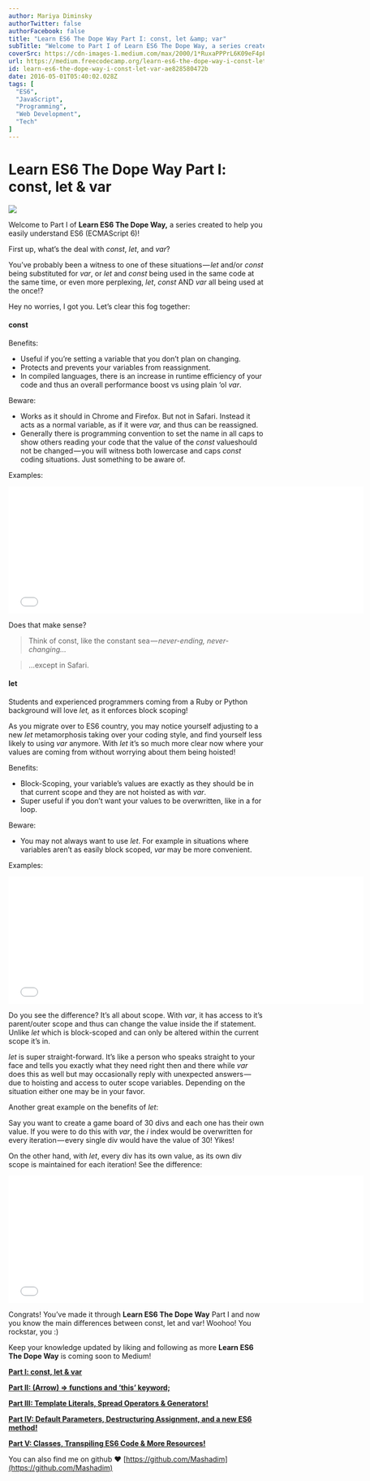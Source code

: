 ```yaml
---
author: Mariya Diminsky
authorTwitter: false
authorFacebook: false
title: "Learn ES6 The Dope Way Part I: const, let &amp; var"
subTitle: "Welcome to Part I of Learn ES6 The Dope Way, a series created to help you easily understand ES6 (ECMAScript 6)!..."
coverSrc: https://cdn-images-1.medium.com/max/2000/1*RuxaPPPrL6K09eF4pFhISw.jpeg
url: https://medium.freecodecamp.org/learn-es6-the-dope-way-i-const-let-var-ae828580472b
id: learn-es6-the-dope-way-i-const-let-var-ae828580472b
date: 2016-05-01T05:40:02.028Z
tags: [
  "ES6",
  "JavaScript",
  "Programming",
  "Web Development",
  "Tech"
]
---
```

# Learn ES6 The Dope Way Part I: const, let & var







![](https://cdn-images-1.medium.com/max/2000/1*RuxaPPPrL6K09eF4pFhISw.jpeg)







Welcome to Part I of **Learn ES6 The Dope Way,** a series created to help you easily understand ES6 (ECMAScript 6)!

First up, what’s the deal with _const_, _let_, and _var_?

You’ve probably been a witness to one of these situations — _let_ and/or _const_ being substituted for _var_, or _let_ and _const_ being used in the same code at the same time, or even more perplexing, _let_, _const_ AND _var_ all being used at the once!?

Hey no worries, I got you. Let’s clear this fog together:

#### const

Benefits:

*   Useful if you’re setting a variable that you don’t plan on changing.
*   Protects and prevents your variables from reassignment.
*   In compiled languages, there is an increase in runtime efficiency of your code and thus an overall performance boost vs using plain ‘ol _var_.

Beware:

*   Works as it should in Chrome and Firefox. But not in Safari. Instead it acts as a normal variable, as if it were _var,_ and thus can be reassigned.
*   Generally there is programming convention to set the name in all caps to show others reading your code that the value of the _const_ valueshould not be changed — you will witness both lowercase and caps _const_ coding situations. Just something to be aware of.

Examples:





<iframe width="700" height="250" src="/media/c4c7fd9ee616f0341cd17b3f8fa2a256?postId=ae828580472b" data-media-id="c4c7fd9ee616f0341cd17b3f8fa2a256" data-thumbnail="https://i.embed.ly/1/image?url=https%3A%2F%2Favatars2.githubusercontent.com%2Fu%2F13845602%3Fv%3D4%26s%3D400&amp;key=a19fcc184b9711e1b4764040d3dc5c07" allowfullscreen="" frameborder="0"></iframe>





Does that make sense?

> Think of const, like the constant sea — _never-ending, never-changing…_

> …except in Safari.

#### let

Students and experienced programmers coming from a Ruby or Python background will love _let,_ as it enforces block scoping!

As you migrate over to ES6 country, you may notice yourself adjusting to a new _let_ metamorphosis taking over your coding style, and find yourself less likely to using _var_ anymore. With _let_ it’s so much more clear now where your values are coming from without worrying about them being hoisted!

Benefits:

*   Block-Scoping, your variable’s values are exactly as they should be in that current scope and they are not hoisted as with _var_.
*   Super useful if you don’t want your values to be overwritten, like in a for loop.

Beware:

*   You may not always want to use _let_. For example in situations where variables aren’t as easily block scoped, _var_ may be more convenient.

Examples:





<iframe width="700" height="250" src="/media/8527b1190c387f8aec8465b5994f4a96?postId=ae828580472b" data-media-id="8527b1190c387f8aec8465b5994f4a96" data-thumbnail="https://i.embed.ly/1/image?url=https%3A%2F%2Favatars2.githubusercontent.com%2Fu%2F13845602%3Fv%3D4%26s%3D400&amp;key=a19fcc184b9711e1b4764040d3dc5c07" allowfullscreen="" frameborder="0"></iframe>





Do you see the difference? It’s all about scope. With _var_, it has access to it’s parent/outer scope and thus can change the value inside the if statement. Unlike _let_ which is block-scoped and can only be altered within the current scope it’s in.

_let_ is super straight-forward. It’s like a person who speaks straight to your face and tells you exactly what they need right then and there while _var_ does this as well but may occasionally reply with unexpected answers — due to hoisting and access to outer scope variables. Depending on the situation either one may be in your favor.

Another great example on the benefits of _let_:

Say you want to create a game board of 30 divs and each one has their own value. If you were to do this with _var_, the _i_ index would be overwritten for every iteration — every single div would have the value of 30! Yikes!

On the other hand, with _let_, every div has its own value, as its own div scope is maintained for each iteration! See the difference:





<iframe width="700" height="250" src="/media/a159c903c9f8e33795c6bd13841983e7?postId=ae828580472b" data-media-id="a159c903c9f8e33795c6bd13841983e7" data-thumbnail="https://i.embed.ly/1/image?url=https%3A%2F%2Favatars2.githubusercontent.com%2Fu%2F13845602%3Fv%3D4%26s%3D400&amp;key=a19fcc184b9711e1b4764040d3dc5c07" allowfullscreen="" frameborder="0"></iframe>





Congrats! You’ve made it through **Learn ES6 The Dope Way** Part I and now you know the main differences between const, let and var! Woohoo! You rockstar, you :)

Keep your knowledge updated by liking and following as more **Learn ES6 The Dope Way** is coming soon to Medium!

[**Part I: const, let & var**](https://medium.freecodecamp.com/learn-es6-the-dope-way-i-const-let-var-ae828580472b#.lvovn8y96)

[**Part II: (Arrow) => functions and ‘this’ keyword;**](https://medium.com/@__Masha__/learn-es6-the-dope-way-part-ii-arrow-functions-and-the-this-keyword-381ac7a32881#.59q9th108)

[**Part III: Template Literals, Spread Operators & Generators!**](https://medium.com/@__Masha__/learn-es6-the-dope-way-part-iii-template-literals-spread-operators-generators-592765337294#.akxbad3wl)

[**Part IV: Default Parameters, Destructuring Assignment, and a new ES6 method!**](https://medium.com/@__Masha__/learn-es6-the-dope-way-part-iv-default-parameters-destructuring-assignment-a-new-es6-method-44393190b8c9#.c0xb0vmqz)

[**Part V: Classes, Transpiling ES6 Code & More Resources!**](https://medium.com/@__Masha__/learn-es6-the-dope-way-part-v-classes-browser-compatibility-transpiling-es6-code-47f62267661#.5xsfm9s8s)

You can also find me on github ❤ [https://github.com/Mashadim](https://github.com/Mashadim)









